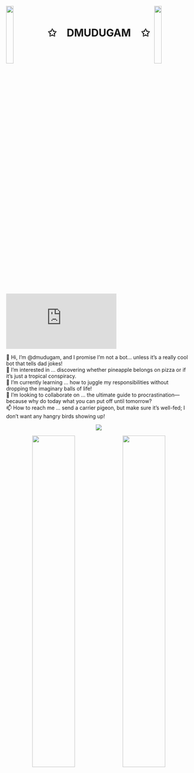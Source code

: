 <img align="left" src="https://user-images.githubusercontent.com/65187002/144930161-2f783401-8d27-4fdf-a2f7-cc0ba32f1f1f.gif" width="20%" style="display:inline;"><img align="right" src="https://user-images.githubusercontent.com/65187002/144930161-2f783401-8d27-4fdf-a2f7-cc0ba32f1f1f.gif" width="20%" style="display:inline;">
<br>
<p align="center">
    <h1 align="center">✩&emsp;DMUDUGAM&emsp;✩</h1>
</p>

![Lottie Animation](https://lottie.host/embed/6f6c5e2e-71cd-4e41-b21d-4698fe0e873a/xBHNCAxKRH.json)

👋 Hi, I’m @dmudugam, and I promise I’m not a bot... unless it’s a really cool bot that tells dad jokes!  
👀 I’m interested in ... discovering whether pineapple belongs on pizza or if it’s just a tropical conspiracy.  
🌱 I’m currently learning ... how to juggle my responsibilities without dropping the imaginary balls of life!  
💞️ I’m looking to collaborate on ... the ultimate guide to procrastination—because why do today what you can put off until tomorrow?  
📫 How to reach me ... send a carrier pigeon, but make sure it’s well-fed; I don’t want any hangry birds showing up!  


<p align="center">
    <img id="preview" src="https://komarev.com/ghpvc/?username=dmudugam&color=green">
</p>

<p align="center">
    <a href="https://leetcode.com/dineth17/"><img width="48%" src="https://leetcode.card.workers.dev/dineth17?theme=dark&font=baloo&extension=null&border=2&border_radius=8"></a>
    <a href="https://github.com/dmudugam"><img width="48%" src="https://github-readme-stats.vercel.app/api/top-langs/?username=dmudugam&theme=dark&hide=html,css,cmake&layout=compact&langs_count=5&bg_color=101010&hide_title=true"></a>
</p>

<!---
dmudugam/dmudugam is a ✨ special ✨ repository because its `README.md` (this file) appears on your GitHub profile.
You can click the Preview link to take a look at your changes.
--->
